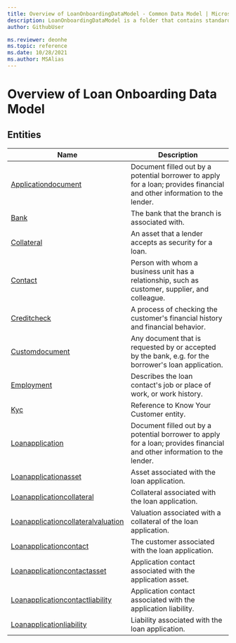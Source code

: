 ```yaml
---
title: Overview of LoanOnboardingDataModel - Common Data Model | Microsoft Docs
description: LoanOnboardingDataModel is a folder that contains standard entities related to the Common Data Model.
author: GithubUser

ms.reviewer: deonhe
ms.topic: reference
ms.date: 10/28/2021
ms.author: MSAlias
---
```


# Overview of Loan Onboarding Data Model


## Entities

|Name|Description|
|---|---|
|[Applicationdocument](Applicationdocument.md)|Document filled out by a potential borrower to apply for a loan; provides financial and other information to the lender.|
|[Bank](Bank.md)|The bank that the branch is associated with.|
|[Collateral](Collateral.md)|An asset that a lender accepts as security for a loan.|
|[Contact](Contact.md)|Person with whom a business unit has a relationship, such as customer, supplier, and colleague.|
|[Creditcheck](Creditcheck.md)|A process of checking the customer's financial history and financial behavior.|
|[Customdocument](Customdocument.md)|Any document that is requested by or accepted by the bank, e.g. for the borrower's loan application.|
|[Employment](Employment.md)|Describes the loan contact's job or place of work, or work history.|
|[Kyc](Kyc.md)|Reference to Know Your Customer entity.|
|[Loanapplication](Loanapplication.md)|Document filled out by a potential borrower to apply for a loan; provides financial and other information to the lender.|
|[Loanapplicationasset](Loanapplicationasset.md)|Asset associated with the loan application.|
|[Loanapplicationcollateral](Loanapplicationcollateral.md)|Collateral associated with the loan application.|
|[Loanapplicationcollateralvaluation](Loanapplicationcollateralvaluation.md)|Valuation associated with a collateral of the loan application.|
|[Loanapplicationcontact](Loanapplicationcontact.md)|The customer associated with the loan application.|
|[Loanapplicationcontactasset](Loanapplicationcontactasset.md)|Application contact associated with the application asset.|
|[Loanapplicationcontactliability](Loanapplicationcontactliability.md)|Application contact associated with the application liability.|
|[Loanapplicationliability](Loanapplicationliability.md)|Liability associated with the loan application.|
